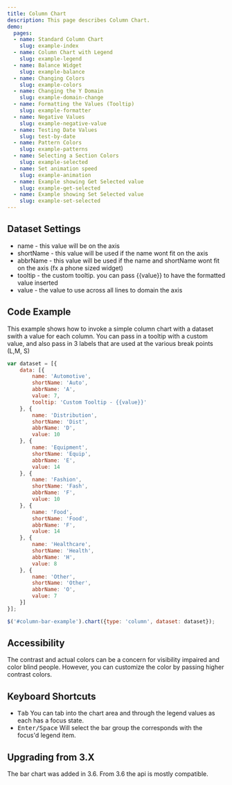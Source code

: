 ```yaml
---
title: Column Chart
description: This page describes Column Chart.
demo:
  pages:
  - name: Standard Column Chart
    slug: example-index
  - name: Column Chart with Legend
    slug: example-legend
  - name: Balance Widget
    slug: example-balance
  - name: Changing Colors
    slug: example-colors
  - name: Changing the Y Domain
    slug: example-domain-change
  - name: Formatting the Values (Tooltip)
    slug: example-formatter
  - name: Negative Values
    slug: example-negative-value
  - name: Testing Date Values
    slug: test-by-date
  - name: Pattern Colors
    slug: example-patterns
  - name: Selecting a Section Colors
    slug: example-selected
  - name: Set animation speed
    slug: example-animation
  - name: Example showing Get Selected value
    slug: example-get-selected
  - name: Example showing Set Selected value
    slug: example-set-selected
---
```


## Dataset Settings

- name - this value will be on the axis
- shortName - this value will be used if the name wont fit on the axis
- abbrName - this value will be used if the name and shortName wont fit on the axis (fx a phone sized widget)
- tooltip - the custom tooltip. you can pass {{value}} to have the formatted value inserted
- value - the value to use across all lines to domain the axis

## Code Example

This example shows how to invoke a simple column chart with a dataset swith a value for each column. You can pass in a tooltip with a custom value, and also pass in 3 labels that are used at the various break points (L,M, S)

```javascript
var dataset = [{
    data: [{
        name: 'Automotive',
        shortName: 'Auto',
        abbrName: 'A',
        value: 7,
        tooltip: 'Custom Tooltip - {{value}}'
    }, {
        name: 'Distribution',
        shortName: 'Dist',
        abbrName: 'D',
        value: 10
    }, {
        name: 'Equipment',
        shortName: 'Equip',
        abbrName: 'E',
        value: 14
    }, {
        name: 'Fashion',
        shortName: 'Fash',
        abbrName: 'F',
        value: 10
    }, {
        name: 'Food',
        shortName: 'Food',
        abbrName: 'F',
        value: 14
    }, {
        name: 'Healthcare',
        shortName: 'Health',
        abbrName: 'H',
        value: 8
    }, {
        name: 'Other',
        shortName: 'Other',
        abbrName: 'O',
        value: 7
    }]
}];

$('#column-bar-example').chart({type: 'column', dataset: dataset});
```

## Accessibility

The contrast and actual colors can be a concern for visibility impaired and color blind people. However, you can customize the color by passing higher contrast colors.

## Keyboard Shortcuts

- <kbd>Tab</kbd> You can tab into the chart area and through the legend values as each has a focus state.
- <kbd>Enter/Space</kbd> Will select the bar group the corresponds with the focus'd legend item.

## Upgrading from 3.X

The bar chart was added in 3.6. From 3.6 the api is mostly compatible.

